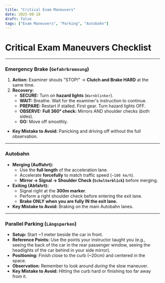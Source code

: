```yaml
---
title: "Critical Exam Maneuvers"
date: 2025-08-18
draft: false
tags: ["Exam Maneuvers", "Parking", "Autobahn"]
---
```


# Critical Exam Maneuvers Checklist

---

### Emergency Brake (`Gefahrbremsung`)
1.  **Action:** Examiner shouts "STOP!" -> **Clutch and Brake HARD** at the same time.
2.  **Recovery:**
    - **SECURE:** Turn on **hazard lights** (`Warnblinker`).
    - **WAIT:** Breathe. Wait for the examiner's instruction to continue.
    - **PREPARE:** Restart if stalled. First gear. Turn hazard lights OFF.
    - **OBSERVE:** **Full 360° check:** Mirrors AND shoulder checks (both sides).
    - **GO:** Move off smoothly.
- **Key Mistake to Avoid:** Panicking and driving off without the full observation.

---

### Autobahn
- **Merging (Auffahrt):**
  - Use the **full length** of the acceleration lane.
  - Accelerate **forcefully** to match traffic speed (`~100 km/h`).
  - **Mirror -> Signal -> Shoulder Check (`Schulterblick`)** before merging.
- **Exiting (Abfahrt):**
  - Signal right at the **300m marker**.
  - Perform a right shoulder check before entering the exit lane.
  - **Brake ONLY when you are fully IN the exit lane.**
- **Key Mistake to Avoid:** Braking on the main Autobahn lanes.

---

### Parallel Parking (`Längsparken`)
- **Setup:** Start ~1 meter beside the car in front.
- **Reference Points:** Use the points your instructor taught you (e.g., seeing the back of the car in the rear passenger window, seeing the headlights of the car behind in your side mirror).
- **Positioning:** Finish close to the curb (~20cm) and centered in the space.
- **Observation:** Remember to look around *during* the slow maneuver.
- **Key Mistake to Avoid:** Hitting the curb hard or finishing too far away from it.
